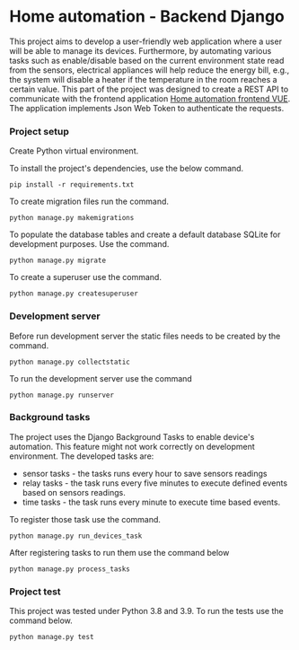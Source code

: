 # Home automation - Backend Django
This project aims to develop a user-friendly web application where a user will be able
to manage its devices. Furthermore, by automating various tasks such as enable/disable based on the current
environment state read from the sensors, electrical appliances will help reduce the energy bill, e.g.,
the system will disable a heater if the temperature in the room reaches a certain value. 
This part of the project was designed to create a REST API to communicate with the frontend application 
[Home automation frontend VUE](https://github.com/player64/home-automation-frontend). 
The application implements Json Web Token to authenticate the requests.


### Project setup
Create Python virtual environment. 

To install the project's dependencies, use the below command.

```
pip install -r requirements.txt
```

To create migration files run the command.

```
python manage.py makemigrations
```

To populate the database tables and create a default database SQLite for development purposes. Use the command.

```
python manage.py migrate
```

To create a superuser use the command.

```
python manage.py createsuperuser
```

### Development server 
Before run development server the static files needs to be created by the command.
```
python manage.py collectstatic
```

To run the development server use the command 

```
python manage.py runserver
```

### Background tasks
The project uses the Django Background Tasks to enable device's automation. This feature might not work correctly 
on development environment. The developed tasks are:

* sensor tasks - the tasks runs every hour to save sensors readings
* relay tasks - the task runs every five minutes to execute defined events based on sensors readings.
* time tasks - the task runs every minute to execute time based events. 

To register those task use the command.

```
python manage.py run_devices_task
```

After registering tasks to run them use the command below

```
python manage.py process_tasks
```

### Project test
This project was tested under Python 3.8 and 3.9. To run the tests use the command below.

```
python manage.py test
```
